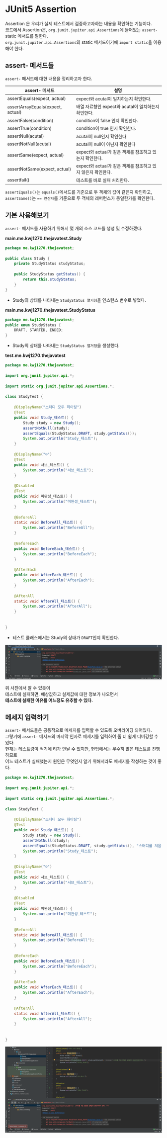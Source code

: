 # JUnit5 Assertion    
   
Assertion 은 우리가 실제 테스트에서 검증하고자하는 내용을 확인하는 기능이다.             
코드에서 Assertion은, `org.junit.jupiter.api.Assertions`에 들어있는 `assert-` static 메서드를 말한다.        
`org.junit.jupiter.api.Assertions`의 static 메서드이기에 `import static`을 이용해야 한다.    

## assert- 메서드들
`assert-` 메서드에 대한 내용을 정리하고자 한다.  

|assert- 메서드|설명|
|------------|---|
|assertEquals(expect, actual)|expect와 acutal이 일치하는지 확인한다.|
|assertArrayEquals(expect, actual)|배열 자료형인 expect와 acutal이 일치하는지 확인한다.|    
|assertFalse(condition)|condition이 false 인지 확인한다.|
|assertTrue(condition)|condition이 true 인지 확인한다.|
|assertNull(acutal)|acutal이 null인지 확인한다|
|assertNotNull(acutal)|acutal이 null이 아닌지 확인한다|
|assertSame(expect, actual)|expect와 actual가 같은 객체를 참조하고 있는지 확인한다.| 
|assertNotSame(expect, actual)|expect와 actual가 같은 객체를 참조하고 있지 않은지 확인한다.|
|assertfail()|테스트를 바로 실패 처리한다.| 

`assertEquals()`는 `equals()`메서드를 기준으로 두 객체의 값이 같은지 확인하고,        
`assertSame()`는 `== 연산자`를 기준으로 두 객체의 레퍼런스가 동일한가를 확인한다.        

## 기본 사용해보기  
`assert-` 메서드를 사용하기 위해서 몇 개의 소스 코드를 생성 및 수정하겠다.           
    
**main.me.kwj1270.thejavatest.Study**
```java
package me.kwj1270.thejavatest;

public class Study {
    private StudyStatus studyStatus;

    public StudyStatus getStatus() {
        return this.studyStatus;
    }
}
```
* Study의 상태를 나타내는 `StudyStatus 열거형`을 인스턴스 변수로 넣었다.      

**main.me.kwj1270.thejavatest.StudyStatus**    
```java
package me.kwj1270.thejavatest;
public enum StudyStatus {
    DRAFT, STARTED, ENDED;
}
```
* Study의 상태를 나타내는 `StudyStatus 열거형`을 생성했다.  

**test.me.kwj1270.thejavatest**
```java
package me.kwj1270.thejavatest;

import org.junit.jupiter.api.*;

import static org.junit.jupiter.api.Assertions.*;

class StudyTest {

    @DisplayName("스터디 모두 화이팅")
    @Test
    public void Study_테스트() {
        Study study = new Study();
        assertNotNull(study);
        assertEquals(StudyStatus.DRAFT, study.getStatus());
        System.out.println("Study_테스트");
    }

    @DisplayName("☺️")
    @Test
    public void 서브_테스트() {
        System.out.println("서브_테스트");
    }

    @Disabled
    @Test
    public void 미완성_테스트() {
        System.out.println("미완성_테스트");
    }

    @BeforeAll
    static void BeforeAll_테스트() {
        System.out.println("BeforeAll");
    }

    @BeforeEach
    public void BeforeEach_테스트() {
        System.out.println("BeforeEach");
    }

    @AfterEach
    public void AfterEach_테스트() {
        System.out.println("AfterEach");
    }

    @AfterAll
    static void AfterAll_테스트() {
        System.out.println("AfterAll");
    }


}
```
* 테스트 클래스에서는 Study의 상태가 `DRAFT`인지 확인한다.     
   
![JUnitAssertionTestBasic.png](./image/JUnitAssertionTestBasic.png)
         
위 사진에서 알 수 있듯이      
테스트에 실패하면, 예상값하고 실제값에 대한 정보가 나오면서         
**테스트에 실패한 이유를 어느정도 유추할 수 있다.**          


## 메세지 입력하기
`assert-` 메서드들은 공통적으로 메세지를 입력할 수 있도록 오버라이딩 되어있다.            
그렇기에 `assert-` 메서드의 마지막 인자로 메세지를 입력하여 좀 더 쉽게 디버깅할 수 있다.        
현재는 테스트량이 적기에 티가 안날 수 있지만, 현업에서는 무수히 많은 테스트를 진행하므로      
어느 테스트가 실패했는지 원인은 무엇인지 알기 위해서라도 메세지를 작성하는 것이 좋다.          

```java
package me.kwj1270.thejavatest;

import org.junit.jupiter.api.*;

import static org.junit.jupiter.api.Assertions.*;

class StudyTest {

    @DisplayName("스터디 모두 화이팅")
    @Test
    public void Study_테스트() {
        Study study = new Study();
        assertNotNull(study);
        assertEquals(StudyStatus.DRAFT, study.getStatus(), "스터디를 처음 만들면 상태값이 DRAFT여야 한다.");
        System.out.println("Study_테스트");
    }

    @DisplayName("☺️")
    @Test
    public void 서브_테스트() {
        System.out.println("서브_테스트");
    }

    @Disabled
    @Test
    public void 미완성_테스트() {
        System.out.println("미완성_테스트");
    }

    @BeforeAll
    static void BeforeAll_테스트() {
        System.out.println("BeforeAll");
    }

    @BeforeEach
    public void BeforeEach_테스트() {
        System.out.println("BeforeEach");
    }

    @AfterEach
    public void AfterEach_테스트() {
        System.out.println("AfterEach");
    }

    @AfterAll
    static void AfterAll_테스트() {
        System.out.println("AfterAll");
    }


}
```
![JUnitAssertionTestMessage.png](./image/JUnitAssertionTestMessage.png)  
 


